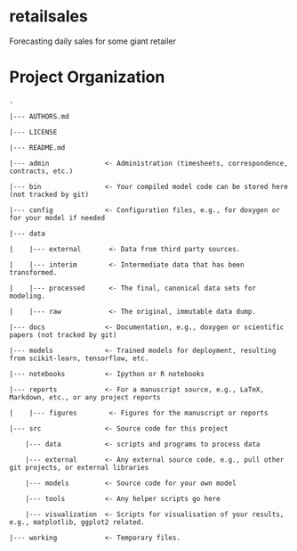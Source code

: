 # retailsales

Forecasting daily sales for some giant retailer

# Project Organization

	.

	|--- AUTHORS.md

	|--- LICENSE

	|--- README.md

	|--- admin              <- Administration (timesheets, correspondence, contracts, etc.)

	|--- bin                <- Your compiled model code can be stored here (not tracked by git)

	|--- config             <- Configuration files, e.g., for doxygen or for your model if needed

	|--- data

	|    |--- external       <- Data from third party sources.

	|    |--- interim        <- Intermediate data that has been transformed.

	|    |--- processed      <- The final, canonical data sets for modeling.

	|    |--- raw            <- The original, immutable data dump.

	|--- docs               <- Documentation, e.g., doxygen or scientific papers (not tracked by git)

	|--- models             <- Trained models for deployment, resulting from scikit-learn, tensorflow, etc.

	|--- notebooks          <- Ipython or R notebooks

	|--- reports            <- For a manuscript source, e.g., LaTeX, Markdown, etc., or any project reports

	|    |--- figures        <- Figures for the manuscript or reports

	|--- src                <- Source code for this project

		|--- data           <- scripts and programs to process data
		
		|--- external       <- Any external source code, e.g., pull other git projects, or external libraries
		
		|--- models         <- Source code for your own model
		
		|--- tools          <- Any helper scripts go here
		
		|--- visualization  <- Scripts for visualisation of your results, e.g., matplotlib, ggplot2 related.
		
	|--- working            <- Temporary files.

